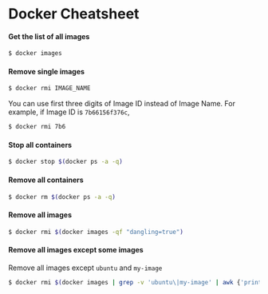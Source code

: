 # Docker Cheatsheet

#### Get the list of all images
```bash
$ docker images
```


#### Remove single images

```bash
$ docker rmi IMAGE_NAME
```
You can use first three digits of Image ID instead of Image Name. For example, if Image ID is `7b66156f376c`,

```bash
$ docker rmi 7b6
```

#### Stop all containers

```bash
$ docker stop $(docker ps -a -q)
```

#### Remove all containers

```bash
$ docker rm $(docker ps -a -q)
```

#### Remove all images

```bash
$ docker rmi $(docker images -qf "dangling=true")
```

#### Remove all images except some images
Remove all images except `ubuntu` and `my-image`
```bash
$ docker rmi $(docker images | grep -v 'ubuntu\|my-image' | awk {'print $3'})
```
